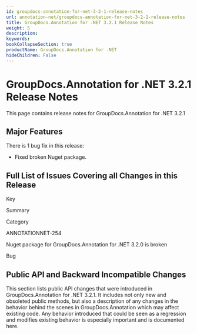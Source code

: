 ```yaml
---
id: groupdocs-annotation-for-net-3-2-1-release-notes
url: annotation-net/groupdocs-annotation-for-net-3-2-1-release-notes
title: GroupDocs.Annotation for .NET 3.2.1 Release Notes
weight: 5
description: 
keywords: 
bookCollapseSection: true
productName: GroupDocs.Annotation for .NET
hideChildren: False
---
```


# GroupDocs.Annotation for .NET 3.2.1 Release Notes

This page contains release notes for GroupDocs.Annotation for .NET 3.2.1

## Major Features

There is 1 bug fix in this release:

*   Fixed broken Nuget package.

## Full List of Issues Covering all Changes in this Release

Key

Summary

Category

ANNOTATIONNET-254

Nuget package for GroupDocs.Annotation for .NET 3.2.0 is broken

Bug

## Public API and Backward Incompatible Changes

This section lists public API changes that were introduced in GroupDocs.Annotation for .NET 3.2.1. It includes not only new and obsoleted public methods, but also a description of any changes in the behavior behind the scenes in GroupDocs.Annotation which may affect existing code. Any behavior introduced that could be seen as a regression and modifies existing behavior is especially important and is documented here.
